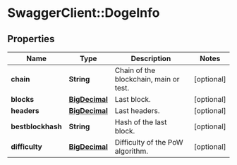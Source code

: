 # SwaggerClient::DogeInfo

## Properties
Name | Type | Description | Notes
------------ | ------------- | ------------- | -------------
**chain** | **String** | Chain of the blockchain, main or test. | [optional] 
**blocks** | [**BigDecimal**](BigDecimal.md) | Last block. | [optional] 
**headers** | [**BigDecimal**](BigDecimal.md) | Last headers. | [optional] 
**bestblockhash** | **String** | Hash of the last block. | [optional] 
**difficulty** | [**BigDecimal**](BigDecimal.md) | Difficulty of the PoW algorithm. | [optional] 


